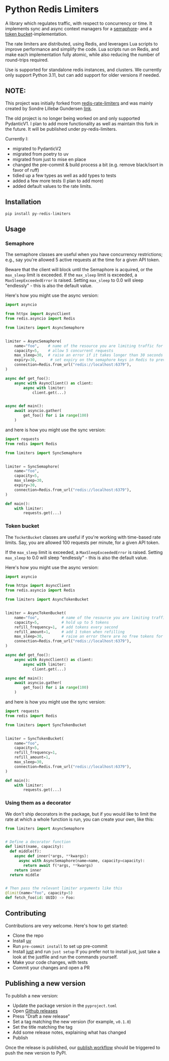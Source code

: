# Python Redis Limiters

A library which regulates traffic, with respect to concurrency or time.
It implements sync and async context managers for a [semaphore](#semaphore)- and a [token bucket](#token-bucket)-implementation.

The rate limiters are distributed, using Redis, and leverages Lua scripts to
improve performance and simplify the code. Lua scripts
run on Redis, and make each implementation fully atomic, while
also reducing the number of round-trips required.

Use is supported for standalone redis instances, and clusters.
We currently only support Python 3.11, but can add support for older versions if needed.

## NOTE:
This project was initially forked from [redis-rate-limiters](https://github.com/otovo/redis-rate-limiters) and was mainly created by Sondre Lillebø Gundersen [link](https://github.com/sondrelg).

The old project is no longer being worked on and only supported PydanticV1. I plan to add more functionality as well as maintain this fork in the future. It will be published under py-redis-limiters.

Currently I:
 - migrated to PydanticV2
 - migrated from poetry to uv
 - migrated from just to mise en place
 - changed the pre-commit & build process a bit (e.g. remove black/isort in favor of ruff)
 - tidied up a few types as well as add types to tests
 - added a few more tests (I plan to add more)
 - added default values to the rate limits.

## Installation

```
pip install py-redis-limiters
```

## Usage

### Semaphore

The semaphore classes are useful when you have concurrency restrictions;
e.g., say you're allowed 5 active requests at the time for a given API token.

Beware that the client will block until the Semaphore is acquired,
or the `max_sleep` limit is exceeded. If the `max_sleep` limit is exceeded, a `MaxSleepExceededError` is raised. Setting `max_sleep` to 0.0 will sleep "endlessly" - this is also the default value.

Here's how you might use the async version:

```python
import asyncio

from httpx import AsyncClient
from redis.asyncio import Redis

from limiters import AsyncSemaphore


limiter = AsyncSemaphore(
    name="foo",    # name of the resource you are limiting traffic for
    capacity=5,    # allow 5 concurrent requests
    max_sleep=30,  # raise an error if it takes longer than 30 seconds to acquire the semaphore
    expiry=30,      # set expiry on the semaphore keys in Redis to prevent deadlocks
    connection=Redis.from_url("redis://localhost:6379"),
)

async def get_foo():
    async with AsyncClient() as client:
        async with limiter:
            client.get(...)


async def main():
    await asyncio.gather(
        get_foo() for i in range(100)
    )
```

and here is how you might use the sync version:

```python
import requests
from redis import Redis

from limiters import SyncSemaphore


limiter = SyncSemaphore(
    name="foo",
    capacity=5,
    max_sleep=30,
    expiry=30,
    connection=Redis.from_url("redis://localhost:6379"),
)

def main():
    with limiter:
        requests.get(...)
```

### Token bucket

The `TocketBucket` classes are useful if you're working with time-based
rate limits. Say, you are allowed 100 requests per minute, for a given API token.

If the `max_sleep` limit is exceeded, a `MaxSleepExceededError` is raised. Setting `max_sleep` to 0.0 will sleep "endlessly" - this is also the default value.

Here's how you might use the async version:

```python
import asyncio

from httpx import AsyncClient
from redis.asyncio import Redis

from limiters import AsyncTokenBucket


limiter = AsyncTokenBucket(
    name="foo",          # name of the resource you are limiting traffic for
    capacity=5,          # hold up to 5 tokens
    refill_frequency=1,  # add tokens every second
    refill_amount=1,     # add 1 token when refilling
    max_sleep=30,        # raise an error there are no free tokens for 30 seconds
    connection=Redis.from_url("redis://localhost:6379"),
)

async def get_foo():
    async with AsyncClient() as client:
        async with limiter:
            client.get(...)

async def main():
    await asyncio.gather(
        get_foo() for i in range(100)
    )
```

and here is how you might use the sync version:

```python
import requests
from redis import Redis

from limiters import SyncTokenBucket


limiter = SyncTokenBucket(
    name="foo",
    capacity=5,
    refill_frequency=1,
    refill_amount=1,
    max_sleep=30,
    connection=Redis.from_url("redis://localhost:6379"),
)

def main():
    with limiter:
        requests.get(...)
```

### Using them as a decorator

We don't ship decorators in the package, but if you would
like to limit the rate at which a whole function is run,
you can create your own, like this:

```python
from limiters import AsyncSemaphore


# Define a decorator function
def limit(name, capacity):
  def middle(f):
    async def inner(*args, **kwargs):
      async with AsyncSemaphore(name=name, capacity=capacity):
        return await f(*args, **kwargs)
    return inner
  return middle


# Then pass the relevant limiter arguments like this
@limit(name="foo", capacity=5)
def fetch_foo(id: UUID) -> Foo:
```

## Contributing

Contributions are very welcome. Here's how to get started:

- Clone the repo
- Install [uv](https://docs.astral.sh/uv/getting-started/installation/)
- Run `pre-commit install` to set up pre-commit
- Install [just](https://just.systems/man/en/) and run `just setup`
  If you prefer not to install just, just take a look at the justfile and
  run the commands yourself.
- Make your code changes, with tests
- Commit your changes and open a PR

## Publishing a new version

To publish a new version:

- Update the package version in the `pyproject.toml`
- Open [Github releases](https://github.com/Feuerstein-Org/py-redis-limiters/releases)
- Press "Draft a new release"
- Set a tag matching the new version (for example, `v0.1.0`)
- Set the title matching the tag
- Add some release notes, explaining what has changed
- Publish

Once the release is published, our [publish workflow](https://github.com/Feuerstein-Org/py-redis-limiters/blob/main/.github/workflows/publish.yaml) should be triggered
to push the new version to PyPI.
